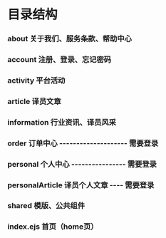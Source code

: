 
# 目录结构

### about 关于我们、服务条款、帮助中心

### account 注册、登录、忘记密码

### activity 平台活动

### article 译员文章

### information 行业资讯、译员风采

### order 订单中心  -------------------- 需要登录
					
### personal 个人中心   ---------------- 需要登录
                                     
### personalArticle 译员个人文章 ---- 需要登录

### shared 模版、公共组件

### index.ejs 首页（home页）
